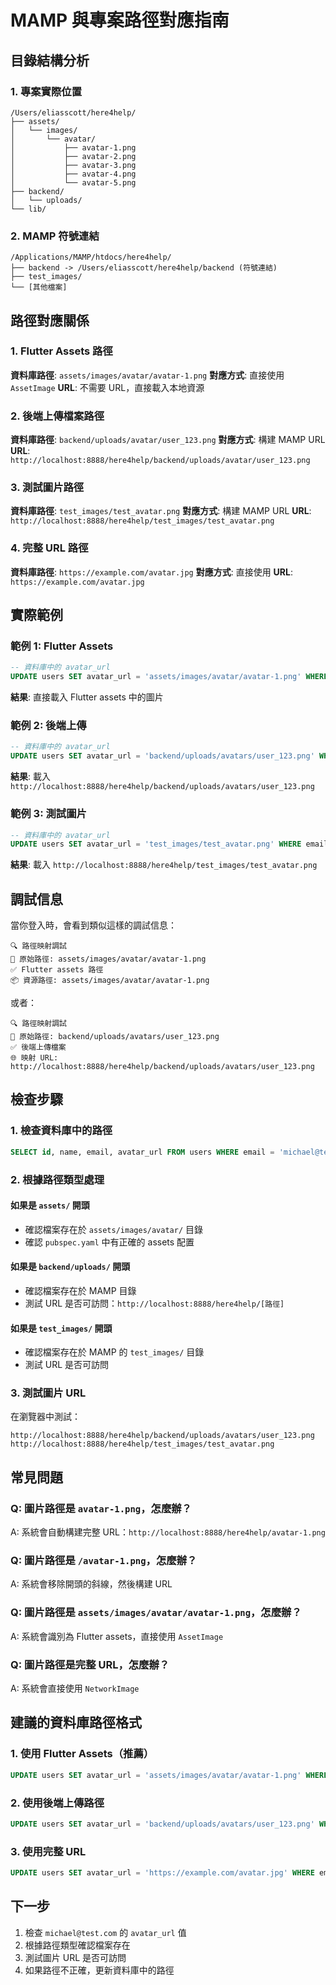# MAMP 與專案路徑對應指南

## 目錄結構分析

### 1. 專案實際位置
```
/Users/eliasscott/here4help/
├── assets/
│   └── images/
│       └── avatar/
│           ├── avatar-1.png
│           ├── avatar-2.png
│           ├── avatar-3.png
│           ├── avatar-4.png
│           └── avatar-5.png
├── backend/
│   └── uploads/
└── lib/
```

### 2. MAMP 符號連結
```
/Applications/MAMP/htdocs/here4help/
├── backend -> /Users/eliasscott/here4help/backend (符號連結)
├── test_images/
└── [其他檔案]
```

## 路徑對應關係

### 1. Flutter Assets 路徑
**資料庫路徑**: `assets/images/avatar/avatar-1.png`
**對應方式**: 直接使用 `AssetImage`
**URL**: 不需要 URL，直接載入本地資源

### 2. 後端上傳檔案路徑
**資料庫路徑**: `backend/uploads/avatar/user_123.png`
**對應方式**: 構建 MAMP URL
**URL**: `http://localhost:8888/here4help/backend/uploads/avatar/user_123.png`

### 3. 測試圖片路徑
**資料庫路徑**: `test_images/test_avatar.png`
**對應方式**: 構建 MAMP URL
**URL**: `http://localhost:8888/here4help/test_images/test_avatar.png`

### 4. 完整 URL 路徑
**資料庫路徑**: `https://example.com/avatar.jpg`
**對應方式**: 直接使用
**URL**: `https://example.com/avatar.jpg`

## 實際範例

### 範例 1: Flutter Assets
```sql
-- 資料庫中的 avatar_url
UPDATE users SET avatar_url = 'assets/images/avatar/avatar-1.png' WHERE email = 'michael@test.com';
```
**結果**: 直接載入 Flutter assets 中的圖片

### 範例 2: 後端上傳
```sql
-- 資料庫中的 avatar_url
UPDATE users SET avatar_url = 'backend/uploads/avatars/user_123.png' WHERE email = 'michael@test.com';
```
**結果**: 載入 `http://localhost:8888/here4help/backend/uploads/avatars/user_123.png`

### 範例 3: 測試圖片
```sql
-- 資料庫中的 avatar_url
UPDATE users SET avatar_url = 'test_images/test_avatar.png' WHERE email = 'michael@test.com';
```
**結果**: 載入 `http://localhost:8888/here4help/test_images/test_avatar.png`

## 調試信息

當你登入時，會看到類似這樣的調試信息：

```
🔍 路徑映射調試
📁 原始路徑: assets/images/avatar/avatar-1.png
✅ Flutter assets 路徑
📦 資源路徑: assets/images/avatar/avatar-1.png
```

或者：

```
🔍 路徑映射調試
📁 原始路徑: backend/uploads/avatars/user_123.png
✅ 後端上傳檔案
🌐 映射 URL: http://localhost:8888/here4help/backend/uploads/avatars/user_123.png
```

## 檢查步驟

### 1. 檢查資料庫中的路徑
```sql
SELECT id, name, email, avatar_url FROM users WHERE email = 'michael@test.com';
```

### 2. 根據路徑類型處理

#### 如果是 `assets/` 開頭
- 確認檔案存在於 `assets/images/avatar/` 目錄
- 確認 `pubspec.yaml` 中有正確的 assets 配置

#### 如果是 `backend/uploads/` 開頭
- 確認檔案存在於 MAMP 目錄
- 測試 URL 是否可訪問：`http://localhost:8888/here4help/[路徑]`

#### 如果是 `test_images/` 開頭
- 確認檔案存在於 MAMP 的 `test_images/` 目錄
- 測試 URL 是否可訪問

### 3. 測試圖片 URL
在瀏覽器中測試：
```
http://localhost:8888/here4help/backend/uploads/avatars/user_123.png
http://localhost:8888/here4help/test_images/test_avatar.png
```

## 常見問題

### Q: 圖片路徑是 `avatar-1.png`，怎麼辦？
A: 系統會自動構建完整 URL：`http://localhost:8888/here4help/avatar-1.png`

### Q: 圖片路徑是 `/avatar-1.png`，怎麼辦？
A: 系統會移除開頭的斜線，然後構建 URL

### Q: 圖片路徑是 `assets/images/avatar/avatar-1.png`，怎麼辦？
A: 系統會識別為 Flutter assets，直接使用 `AssetImage`

### Q: 圖片路徑是完整 URL，怎麼辦？
A: 系統會直接使用 `NetworkImage`

## 建議的資料庫路徑格式

### 1. 使用 Flutter Assets（推薦）
```sql
UPDATE users SET avatar_url = 'assets/images/avatar/avatar-1.png' WHERE email = 'michael@test.com';
```

### 2. 使用後端上傳路徑
```sql
UPDATE users SET avatar_url = 'backend/uploads/avatars/user_123.png' WHERE email = 'michael@test.com';
```

### 3. 使用完整 URL
```sql
UPDATE users SET avatar_url = 'https://example.com/avatar.jpg' WHERE email = 'michael@test.com';
```

## 下一步

1. 檢查 `michael@test.com` 的 `avatar_url` 值
2. 根據路徑類型確認檔案存在
3. 測試圖片 URL 是否可訪問
4. 如果路徑不正確，更新資料庫中的路徑 